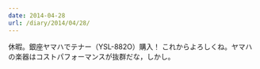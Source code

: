 ```yaml
---
date: 2014-04-28
url: /diary/2014/04/28/
---
```


休暇。銀座ヤマハでテナー（YSL-882O）購入！ これからよろしくね。ヤマハの楽器はコストパフォーマンスが抜群だな，しかし。